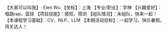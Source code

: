 【大家可以叫我】: Elen Wu
【坐标】：上海
【专业/职业】：学神
【兴趣爱好】： 唱跳rap，篮球
【项目技能】：感知，预测
【组队情况】：未组队，快来一起！
【本课程学习基础】：CV、NLP、LLM
【本期活动目标】：一起学习，快乐暑假，闯关达人！